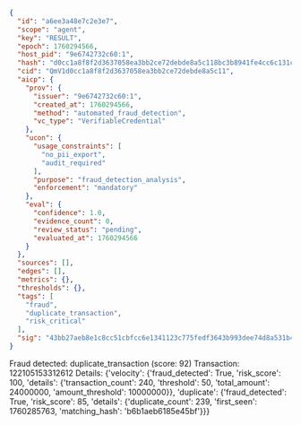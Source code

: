 ```json
{
  "id": "a6ee3a48e7c2e3e7",
  "scope": "agent",
  "key": "RESULT",
  "epoch": 1760294566,
  "host_pid": "9e6742732c60:1",
  "hash": "d0cc1a8f8f2d3637058ea3bb2ce72debde8a5c118bc3b8941fe4cc6c131c6093",
  "cid": "QmV1d0cc1a8f8f2d3637058ea3bb2ce72debde8a5c11",
  "aicp": {
    "prov": {
      "issuer": "9e6742732c60:1",
      "created_at": 1760294566,
      "method": "automated_fraud_detection",
      "vc_type": "VerifiableCredential"
    },
    "ucon": {
      "usage_constraints": [
        "no_pii_export",
        "audit_required"
      ],
      "purpose": "fraud_detection_analysis",
      "enforcement": "mandatory"
    },
    "eval": {
      "confidence": 1.0,
      "evidence_count": 0,
      "review_status": "pending",
      "evaluated_at": 1760294566
    }
  },
  "sources": [],
  "edges": [],
  "metrics": {},
  "thresholds": {},
  "tags": [
    "fraud",
    "duplicate_transaction",
    "risk_critical"
  ],
  "sig": "43bb27aeb8e1c8cc51cbfcc6e1341123c775fedf3643b993dee74d8a531b405e"
}
```

Fraud detected: duplicate_transaction (score: 92)
Transaction: 122105153312612
Details: {'velocity': {'fraud_detected': True, 'risk_score': 100, 'details': {'transaction_count': 240, 'threshold': 50, 'total_amount': 24000000, 'amount_threshold': 10000000}}, 'duplicate': {'fraud_detected': True, 'risk_score': 85, 'details': {'duplicate_count': 239, 'first_seen': 1760285763, 'matching_hash': 'b6b1aeb6185e45bf'}}}